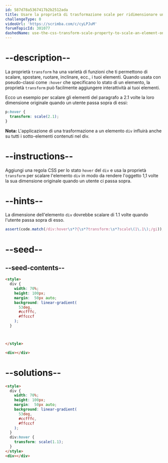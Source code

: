 ```yaml
---
id: 587d78a5367417b2b2512ada
title: Usare la proprietà di trasformazione scale per ridimensionare un elemento passandoci sopra
challengeType: 0
videoUrl: 'https://scrimba.com/c/cyLPJuM'
forumTopicId: 301077
dashedName: use-the-css-transform-scale-property-to-scale-an-element-on-hover
---
```


# --description--

La proprietà `transform` ha una varietà di funzioni che ti permettono di scalare, spostare, ruotare, inclinare, ecc., i tuoi elementi. Quando usata con pseudo-classi come `:hover` che specificano lo stato di un elemento, la proprietà `transform` può facilmente aggiungere interattività ai tuoi elementi.

Ecco un esempio per scalare gli elementi del paragrafo a 2.1 volte la loro dimensione originale quando un utente passa sopra di essi:

```css
p:hover {
  transform: scale(2.1);
}
```

**Nota:** L'applicazione di una trasformazione a un elemento `div` influirà anche su tutti i sotto-elementi contenuti nel div.

# --instructions--

Aggiungi una regola CSS per lo stato `hover` del `div` e usa la proprietà `transform` per scalare l'elemento `div` in modo da rendere l'oggetto 1,1 volte la sua dimensione originale quando un utente ci passa sopra.

# --hints--

La dimensione dell'elemento `div` dovrebbe scalare di 1.1 volte quando l'utente passa sopra di esso.

```js
assert(code.match(/div:hover\s*?{\s*?transform:\s*?scale\(1\.1\);/gi));
```

# --seed--

## --seed-contents--

```html
<style>
  div {
    width: 70%;
    height: 100px;
    margin:  50px auto;
    background: linear-gradient(
      53deg,
      #ccfffc,
      #ffcccf
    );
  }



</style>

<div></div>
```

# --solutions--

```html
<style>
  div {
    width: 70%;
    height: 100px;
    margin:  50px auto;
    background: linear-gradient(
      53deg,
      #ccfffc,
      #ffcccf
    );
  }
  div:hover {
    transform: scale(1.1);
  }
</style>
<div></div>
```
